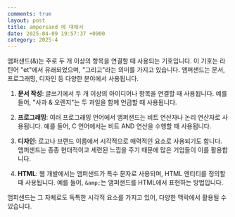 ```yaml
---
comments: true
layout: post
title: ampersand 에 대해서
date: 2025-04-09 19:57:37 +0900
category: 2025-4
---
```


앰퍼샌드(&)는 주로 두 개 이상의 항목을 연결할 때 사용되는 기호입니다. 이 기호는 라틴어 "et"에서 유래되었으며, "그리고"라는 의미를 가지고 있습니다. 앰퍼샌드는 문서, 프로그래밍, 디자인 등 다양한 분야에서 사용됩니다.

1. **문서 작성**: 글쓰기에서 두 개 이상의 아이디어나 항목을 연결할 때 사용됩니다. 예를 들어, "사과 & 오렌지"는 두 과일을 함께 언급할 때 사용됩니다.

2. **프로그래밍**: 여러 프로그래밍 언어에서 앰퍼샌드는 비트 연산자나 논리 연산자로 사용됩니다. 예를 들어, C 언어에서는 비트 AND 연산을 수행할 때 사용됩니다.

3. **디자인**: 로고나 브랜드 이름에서 시각적으로 매력적인 요소로 사용되기도 합니다. 앰퍼샌드는 종종 현대적이고 세련된 느낌을 주기 때문에 많은 기업들이 이를 활용합니다.

4. **HTML**: 웹 개발에서는 앰퍼샌드가 특수 문자로 사용되며, HTML 엔티티를 정의할 때 사용됩니다. 예를 들어, `&amp;`는 앰퍼샌드를 HTML에서 표현하는 방법입니다.

앰퍼샌드는 그 자체로도 독특한 시각적 요소를 가지고 있어, 다양한 맥락에서 활용될 수 있습니다.
